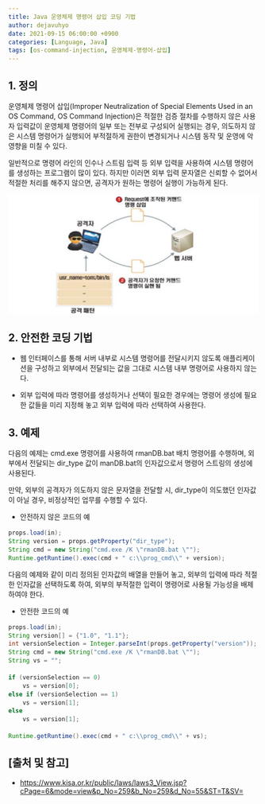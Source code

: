 ```yaml
---
title: Java 운영체제 명령어 삽입 코딩 기법
author: dejavuhyo
date: 2021-09-15 06:00:00 +0900
categories: [Language, Java]
tags: [os-command-injection, 운영체제-명령어-삽입]
---
```


## 1. 정의
운영체제 명령어 삽입(Improper Neutralization of Special Elements Used in an OS Command, OS Command Injection)은 적절한 검증 절차를 수행하지 않은 사용자 입력값이 운영체제 명령어의 일부 또는 전부로 구성되어 실행되는 경우, 의도하지 않은 시스템 명령어가 실행되어 부적절하게 권한이 변경되거나 시스템 동작 및 운영에 악영향을 미칠 수 있다.

일반적으로 명령어 라인의 인수나 스트림 입력 등 외부 입력을 사용하여 시스템 명령어를 생성하는 프로그램이 많이 있다. 하지만 이러면 외부 입력 문자열은 신뢰할 수 없어서 적절한 처리를 해주지 않으면, 공격자가 원하는 명령어 실행이 가능하게 된다.

![os-command-injection](/assets/img/2021-09-15-os-command-injection/os-command-injection.png)

## 2. 안전한 코딩 기법

* 웹 인터페이스를 통해 서버 내부로 시스템 명령어를 전달시키지 않도록 애플리케이션을 구성하고 외부에서 전달되는 값을 그대로 시스템 내부 명령어로 사용하지 않는다.

* 외부 입력에 따라 명령어를 생성하거나 선택이 필요한 경우에는 명령어 생성에 필요한 값들을 미리 지정해 놓고 외부 입력에 따라 선택하여 사용한다.

## 3. 예제
다음의 예제는 cmd.exe 명령어를 사용하여 rmanDB.bat 배치 명령어를 수행하며, 외부에서 전달되는 dir_type 값이 manDB.bat의 인자값으로서 명령어 스트링의 생성에 사용된다.

만약, 외부의 공격자가 의도하지 않은 문자열을 전달할 시, dir_type이 의도했던 인자값이 아닐 경우, 비정상적인 업무를 수행할 수 있다.

* 안전하지 않은 코드의 예

```java
props.load(in);
String version = props.getProperty("dir_type");
String cmd = new String("cmd.exe /K \"rmanDB.bat \"");
Runtime.getRuntime().exec(cmd + " c:\\prog_cmd\\" + version);
```

다음의 예제와 같이 미리 정의된 인자값의 배열을 만들어 놓고, 외부의 입력에 따라 적절한 인자값을 선택하도록 하여, 외부의 부적절한 입력이 명령어로 사용될 가능성을 배제하여야 한다.

* 안전한 코드의 예

```java
props.load(in);
String version[] = {"1.0", "1.1"};
int versionSelection = Integer.parseInt(props.getProperty("version"));
String cmd = new String("cmd.exe /K \"rmanDB.bat \"");
String vs = "";

if (versionSelection == 0)
    vs = version[0];
else if (versionSelection == 1)
    vs = version[1];
else
    vs = version[1];

Runtime.getRuntime().exec(cmd + " c:\\prog_cmd\\" + vs);
```

## [출처 및 참고]
* <https://www.kisa.or.kr/public/laws/laws3_View.jsp?cPage=6&mode=view&p_No=259&b_No=259&d_No=55&ST=T&SV=>
